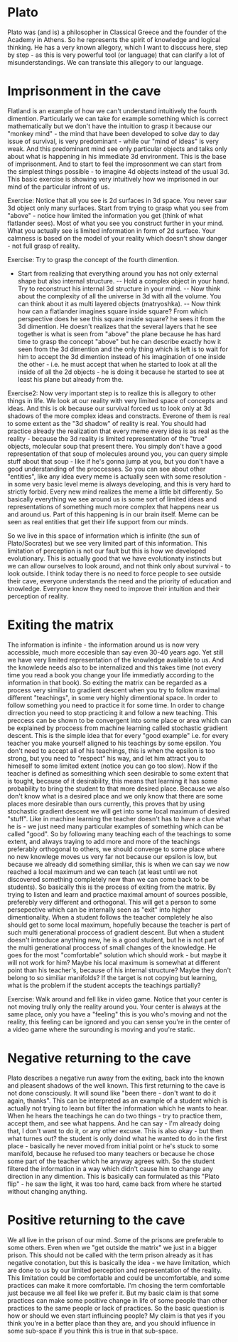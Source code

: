Plato
=======

Plato was (and is) a philosopher in Classical Greece and the founder of the Academy in Athens. So he represents the spirit of knowledge and logical thinking. He has a very known allegory, which I want to disccuss here, step by step - as this is very powerful tool (or language) that can clarify a lot of misunderstandings. We can translate this allegory to our language. 

Imprisonment in the cave
=======

Flatland is an example of how we can't understand intuitively the fourth dimention. Particularly we can take for example something which is correct mathematically but we don't have the intuition to grasp it because our "monkey mind" - the mind that have been developed to solve day to day issue of survival, is very predominant - while our "mind of ideas" is very weak. And this predominant mind see only particular objects and talks only about what is happening in his immediate 3d environment. This is the base of imprisonment. And to start to feel the improsonment we can start from the simplest things possible - to imagine 4d objects instead of the usual 3d. This basic exercise is showing very intuitively how we imprisoned in our mind of the particular infront of us. 

Exercise: Notice that all you see is 2d surfaces in 3d space. You never saw 3d object only many surfaces. Start from trying to grasp what you see from "above" - notice how limited the information you get (think of what flatlander sees). Most of what you see you construct further in your mind. What you actually see is limited information in form of 2d surface. Your calmness is based on the model of your reality which doesn't show danger - not full grasp of reality. 

Exercise: Try to grasp the concept of the fourth dimention. 

- Start from realizing that everything around you has not only external shape but also internal structure. 
-- Hold a complex object in your hand. Try to reconstruct his internal 3d structure in your mind. 
-- Now think about the complexity of all the universe in 3d with all the volume. You can think about it as multi layered objects (matryoshka). 
-- Now think how can a flatlander imagines square inside square? From which perspective does he see this square inside square? he sees it from the 3d dimention. He doesn't realizes that the several layers that he see together is what is seen from "above" the plane because he has hard time to grasp the concept "above" but he can describe exactly how it seen from the 3d dimention and the only thing which is left is to wait for him to accept the 3d dimention instead of his imagination of one inside the other - i.e. he must accept that when he started to look at all the inside of all the 2d objects - he is doing it because he started to see at least his plane but already from the.

Exercise2: Now very important step is to realize this is allegory to other things in life. We look at our reality with very limited space of concepts and ideas. And this is ok because our survival forced us to look only at 3d shadows of the more complex ideas and constracts. Everone of them is real to some extent as the "3d shadow" of reality is real. You should had practice already the realization that every meme every idea is as real as the reality - because the 3d reality is limited representation of the "true" objects, molecular soup that present there. You simply don't have a good representation of that soup of molecules around you, you can query simple stuff about that soup - like if he's gonna jump at you, but you don't have a good understanding of the proccesses. So you can see about other "entities", like any idea every meme is actually seen with some resolution - in some very basic level meme is always developing, and this is very hard to strictly forbid. Every new mind realizes the meme a little bit differently. So basically everything we see around us is some sort of limited ideas and representations of something much more complex that happens near us and around us. Part of this happening is in our brain itself. Meme can be seen as real entities that get their life support from our minds. 

So we live in this space of information which is infinite (the sun of Plato/Socrates) but we see very limited part of this information. This limitation of perception is not our fault but this is how we developed evolutionary. This is actually good that we have evolutionaty instincts but we can allow ourselves to look around, and not think only about survival - to look outside. I think today there is no need to force people to see outside their cave, everyone understands the need and the priority of education and knowledge. Everyone know they need to improve their intuition and their perception of reality. 

Exiting the matrix
========

The information is infinite - the information around us is now very accessible, much more eccesible than say even 30-40 years ago. Yet still we have very limited representation of the knowledge available to us. And the knowlede needs also to be internalized and this takes time (not every time you read a book you change your life immediatly according to the information in that book). So exiting the matrix can be regarded as a process very similiar to gradient descent when you try to follow maximal different "teachings", in some very highly dimentional space. In order to follow something you need to practice it for some time. In order to change dirrection you need to stop practicing it and follow a new teaching. This preccess can be shown to be convergent into some place or area which can be explained by proccess from machine learning called stochastic gradient descent. This is the simple idea that for every "good example" i.e. for every teacher you make yourself aligned to his teachings by some epsilon. You don't need to accept all of his teachings, this is when the epsilon is too strong, but you need to "respect" his way, and let him attract you to himeself to some limited extent (notice you can go too slow). Now if the teacher is defined as somesithing which seen desirable to some extent that is tought, because of it desirability, this means that learning it has some probability to bring the student to that more desired place. Because we also don't know what is a desired place and we only know that there are some places more desirable than ours currently, this proves that by using stochastic gradient descent we will get into some local maximum of desired "stuff". Like in machine learning the teacher doesn't has to have a clue what he is - we just need many particular examples of something which can be called "good". So by following many teaching each of the teachings to some extent, and always traying to add more and more of the teachings preferably orthogonal to others, we should converge to some place where no new knowlege moves us very far not because our epsilon is low, but because we already did something similiar, this is when we can say we now reached a local maximum and we can teach (at least until we not discovered something completely new than we can come back to be students). So basically this is the process of exiting from the matrix. By trying to listen and learn and practice maximal amount of sources possible, preferebly very different and orthogonal. This will get a person to some persepective which can be internally seen as "exit" into higher dimentionality. When a student follows the teacher completely he also should get to some local maximum, hopefully because the teacher is part of such multi generational proccess of gradient descent. But when a student doesn't introduce anything new, he is a good student, but he is not part of the multi generational proccess of small changes of the knowledge. He goes for the most "comfortable" solution which should work - but maybe it will not work for him? Maybe his local maximum is somewhat at different point than his teacher's, because of his internal structure? Maybe they don't belong to so similiar manifolds? If the target is not copying but learning, what is the problem if the student accepts the teachings partially? 

Exercise: Walk around and fell like in video game. Notice that your center is not moving trully only the reality around you. Your center is always at the same place, only you have a "feeling" this is you who's moving and not the reality, this feeling can be ignored and you can sense you're in the center of a video game where the surounding is moving and you're static. 

Negative returning to the cave
======== 

Plato describes a negative run away from the exiting, back into the known and pleasent shadows of the well known. This first returning to the cave is not done consciously. It will sound like "been there - don't want to do it again, thanks". This can be interpreted as an example of a student which is actually not trying to learn but filter the information which he wants to hear. When he hears the teachings he can do two things - try to practice them, accept them, and see what happens. And he can say - I'm already doing that, I don't want to do it, or any other excuse. This is also okay - but then what turnes out? the student is only doind what he wanted to do in the first place - basically he never moved from initial point or he's stuck to some manifold, because he refused too many teachers or because he chose some part of the teacher which he anyway agrees with. So the student filtered the information in a way which didn't cause him to change any direction in any dimention. This is basically can formulated as this "Plato flip" - he saw the light, it was too hard, came back from where he started without changing anything. 

Positive returning to the cave
========= 

We all live in the prison of our mind. Some of the prisons are preferable to some others. Even when we "get outside the matrix" we just in a bigger prison. This should not be called with the term prison already as it has negative conotation, but this is basically the idea - we have limitation, which are done to us by our limited perception and representation of the reality. This limitation could be comfortable and could be uncomfortable, and some practices can make it more comfortable. I'm chosing the term comfortable just because we all feel like we prefer it. But my basic claim is that some practices can make some positive change in life of some people than other practices to the same people or lack of practices. So the basic question is how or should we even start influincing people? My claim is that yes if you think you're in a better place than they are, and you should influence in some sub-space if you think this is true in that sub-space. 







